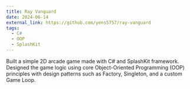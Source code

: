 ```yaml
---
title: Ray Vanguard
date: 2024-06-14
external_link: https://github.com/yens5757/ray-vanguard
tags:
  - C#
  - OOP
  - SplashKit
---
```


Built a simple 2D arcade game made with C# and SplashKit framework. Designed the game logic using core Object-Oriented Programming (OOP) principles with design patterns such as Factory, Singleton, and a custom Game Loop.

<!--more-->
